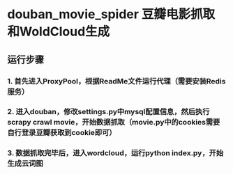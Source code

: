 # douban_movie_spider 豆瓣电影抓取和WoldCloud生成

## 运行步骤

### 1. 首先进入ProxyPool，根据ReadMe文件运行代理（需要安装Redis服务）

### 2. 进入douban，修改settings.py中mysql配置信息，然后执行scrapy crawl movie，开始数据抓取（movie.py中的cookies需要自行登录豆瓣获取到cookie即可）

### 3. 数据抓取完毕后，进入wordcloud，运行python index.py，开始生成云词图
